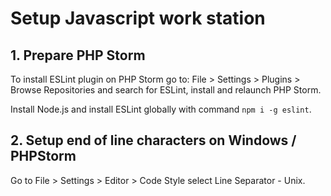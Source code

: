 # Setup Javascript work station

## 1. Prepare PHP Storm
To install ESLint plugin on PHP Storm go to: File > Settings > Plugins > Browse Repositories and search for ESLint, install and relaunch PHP Storm.

Install Node.js and install ESLint globally with command `npm i -g eslint`.

## 2. Setup end of line characters on Windows / PHPStorm

Go to File > Settings > Editor > Code Style select Line Separator - Unix.